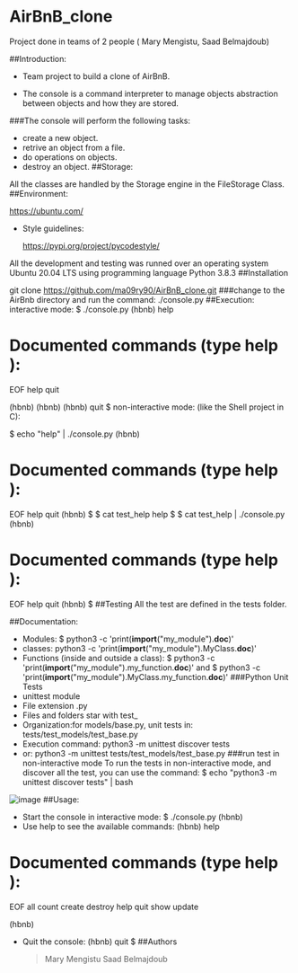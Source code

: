 # AirBnB_clone
Project done in teams of 2 people ( Mary Mengistu, Saad Belmajdoub)

##Introduction:

* Team project to build a clone of AirBnB.

* The console is a command interpreter to manage objects abstraction between objects and how they are stored.

###The console will perform the following tasks:

* create a new object.
* retrive an object from a file.
* do operations on objects.
* destroy an object.
##Storage:

All the classes are handled by the Storage engine in the FileStorage Class.
##Environment:

https://ubuntu.com/ 

* Style guidelines:
     
     https://pypi.org/project/pycodestyle/

All the development and testing was runned over an operating system Ubuntu 20.04 LTS using programming language Python 3.8.3
##Installation
 
 git clone https://github.com/ma09ry90/AirBnB_clone.git
###change to the AirBnb directory and run the command: 
./console.py
##Execution:
  interactive mode:
  $ ./console.py
(hbnb) help

Documented commands (type help <topic>):
========================================
EOF  help  quit

(hbnb)
(hbnb)
(hbnb) quit
$
non-interactive mode: (like the Shell project in C):

$ echo "help" | ./console.py
(hbnb)

Documented commands (type help <topic>):
========================================
EOF  help  quit
(hbnb) 
$
$ cat test_help
help
$
$ cat test_help | ./console.py
(hbnb)

Documented commands (type help <topic>):
========================================
EOF  help  quit
(hbnb) 
$
##Testing
All the test are defined in the tests folder.

##Documentation:
 * Modules:
$ python3 -c 'print(__import__("my_module").__doc__)'
 * classes:
python3 -c 'print(__import__("my_module").MyClass.__doc__)'
 * Functions (inside and outside a class):
$ python3 -c 'print(__import__("my_module").my_function.__doc__)'
 and
$ python3 -c 'print(__import__("my_module").MyClass.my_function.__doc__)'
###Python Unit Tests
* unittest module
* File extension .py
* Files and folders star with test_
* Organization:for models/base.py, unit tests in: tests/test_models/test_base.py
* Execution command: python3 -m unittest discover tests
* or: python3 -m unittest tests/test_models/test_base.py
###run test in non-interactive mode
To run the tests in non-interactive mode, and discover all the test, you can use the command:
 $ echo "python3 -m unittest discover tests" | bash

 ![image](https://github.com/ma09ry90/AirBnB_clone/assets/118520635/dc753dde-074d-4d0e-8fb9-59661ef8a53f)
##Usage:
 * Start the console in interactive mode:
 $ ./console.py
(hbnb)
* Use help to see the available commands:
(hbnb) help

Documented commands (type help <topic>):
========================================
EOF  all  count  create  destroy  help  quit  show  update

(hbnb)
* Quit the console:
(hbnb) quit
$
##Authors
  >Mary Mengistu 
  >Saad Belmajdoub

